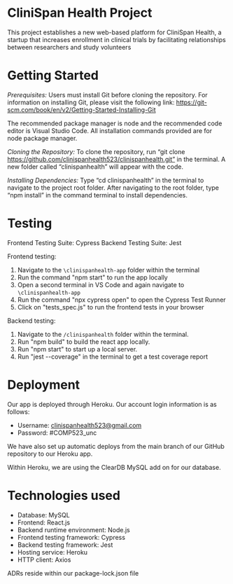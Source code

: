 # CliniSpan Health Project

This project establishes a new web-based platform for CliniSpan Health, a startup that increases enrollment in clinical trials by facilitating relationships between researchers and study volunteers

# Getting Started

_Prerequisites:_
Users must install Git before cloning the repository.  For information on installing Git, please visit the following link: https://git-scm.com/book/en/v2/Getting-Started-Installing-Git 

The recommended package manager is node and the recommended code editor is Visual Studio Code.  All installation commands provided are for node package manager.

_Cloning the Repository:_
To clone the repository, run “git clone https://github.com/clinispanhealth523/clinispanhealth.git” in the terminal.  A new folder called “clinispanhealth” will appear with the code.  

_Installing Dependencies:_
Type “cd clinispanhealth” in the terminal to navigate to the project root folder.  After navigating to the root folder, type “npm install” in the command terminal to install dependencies.


# Testing

Frontend Testing Suite: Cypress
Backend Testing Suite: Jest

Frontend testing: 
1. Navigate to the `\clinispanhealth-app` folder within the terminal
2. Run the command "npm start" to run the app locally
3. Open a second terminal in VS Code and again navigate to `\clinispanhealth-app`
4. Run the command "npx cypress open" to open the Cypress Test Runner
5. Click on "tests_spec.js" to run the frontend tests in your browser

Backend testing:
1. Navigate to the `/clinispanhealth` folder within the terminal.
2. Run "npm build" to build the react app locally.
3. Run "npm start" to start up a local server.
4. Run "jest --coverage" in the terminal to get a test coverage report

# Deployment

Our app is deployed through Heroku. Our account login information is as follows:

* Username: clinispanhealth523@gmail.com
* Password: #COMP523_unc

We have also set up automatic deploys from the main branch of our GitHub repository to our Heroku app.

Within Heroku, we are using the ClearDB MySQL add on for our database.

# Technologies used

* Database: MySQL
* Frontend: React.js
* Backend runtime environment: Node.js
* Frontend testing framework: Cypress
* Backend testing framework: Jest
* Hosting service: Heroku
* HTTP client: Axios

ADRs reside within our package-lock.json file